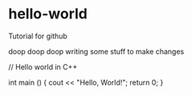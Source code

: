 # hello-world
Tutorial for github

doop doop doop
writing some stuff
to make changes

// Hello world in C++

int main ()
{
 cout << "Hello, World!";
 return 0;
}
